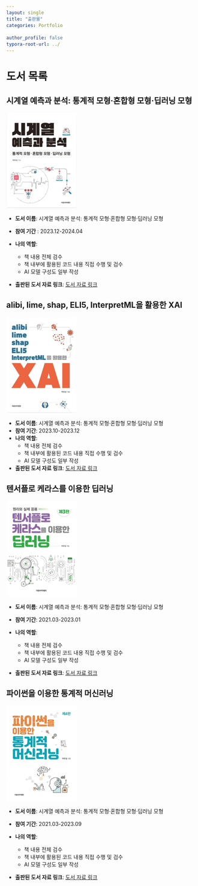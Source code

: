 ```yaml
---
layout: single
title: "출판물"
categories: Portfolio

author_profile: false
typora-root-url: ../
---
```

# 도서 목록

## 시계열 예측과 분석: 통계적 모형·혼합형 모형·딥러닝 모형

<img src="/images/2024-05-08-Publication/SCR-20240512-cbsl.png" alt="SCR-20240512-cbsl" style="zoom:25%;" />

- **도서 이름**: 시계열 예측과 분석: 통계적 모형·혼합형 모형·딥러닝 모형
- **참여 기간** : 2023.12-2024.04
- **나의 역할**: 
  - 책 내용 전체 검수
  - 책 내부에 활용된 코드 내용 직접 수행 및 검수
  - AI 모델 구성도 일부 작성

- **출판된 도서 자료 링크**: <a href="https://product.kyobobook.co.kr/detail/S000212925450" target="_blank">도서 자료 링크</a>

## alibi, lime, shap, ELI5, InterpretML을 활용한 XAI

<img src="/images/2024-05-08-Publication/SCR-20240512-cnld.png" alt="SCR-20240512-cnld" style="zoom:25%;" />

- **도서 이름**: 시계열 예측과 분석: 통계적 모형·혼합형 모형·딥러닝 모형
- **참여 기간**: 2023.10-2023.12
- **나의 역할**:
  - 책 내용 전체 검수
  - 책 내부에 활용된 코드 내용 직접 수행 및 검수
  - AI 모델 구성도 일부 작성
- **출판된 도서 자료 링크**:  <a href="https://product.kyobobook.co.kr/detail/S000212195902" target="_blank">도서 자료 링크</a>

## 텐서플로 케라스를 이용한 딥러닝

<img src="/images/2024-05-08-Publication/SCR-20240512-corh.png" alt="SCR-20240512-corh" style="zoom:25%;" />

- **도서 이름**: 시계열 예측과 분석: 통계적 모형·혼합형 모형·딥러닝 모형
- **참여 기간**: 2021.03-2023.01
- **나의 역할**:
  - 책 내용 전체 검수
  - 책 내부에 활용된 코드 내용 직접 수행 및 검수
  - AI 모델 구성도 일부 작성

- **출판된 도서 자료 링크**: <a href="https://product.kyobobook.co.kr/detail/S000200883646" target="_blank">도서 자료 링크</a>

## 파이썬을 이용한 통계적 머신러닝

<img src="/images/2024-05-08-Publication/SCR-20240512-cowv.png" alt="SCR-20240512-cowv" style="zoom:25%;" />

- **도서 이름**: 시계열 예측과 분석: 통계적 모형·혼합형 모형·딥러닝 모형
- **참여 기간**: 2021.03-2023.09
- **나의 역할**:
  - 책 내용 전체 검수
  - 책 내부에 활용된 코드 내용 직접 수행 및 검수
  - AI 모델 구성도 일부 작성

- **출판된 도서 자료 링크**: <a href="https://product.kyobobook.co.kr/detail/S000210809406" target="_blank">도서 자료 링크</a>

